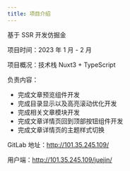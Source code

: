 ```yaml
---
title: 项目介绍
---
```


基于 SSR 开发仿掘金

项目时间：2023 年 1 月 - 2 月

项目概况：技术栈 Nuxt3 + TypeScript

负责内容：

- 完成文章预览组件开发
- 完成目录显示以及高亮滚动优化开发
- 完成相关文章模块开发
- 完成文章详情页回到顶部按钮组件开发
- 完成文章详情页的主题样式切换

GitLab 地址：http://101.35.245.109/

用户端：http://101.35.245.109/juejin/
